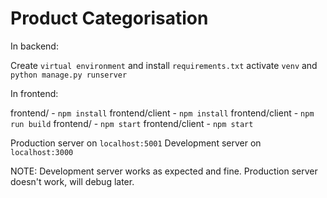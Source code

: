 # Product Categorisation

In backend:

Create `virtual environment` and install `requirements.txt`
activate `venv` and `python manage.py runserver`

In frontend:

frontend/ - `npm install`
frontend/client - `npm install`
frontend/client - `npm run build`
frontend/ - `npm start`
frontend/client - `npm start`

Production server on `localhost:5001`
Development server on `localhost:3000`

NOTE: Development server works as expected and fine. Production server doesn't work, will debug later.